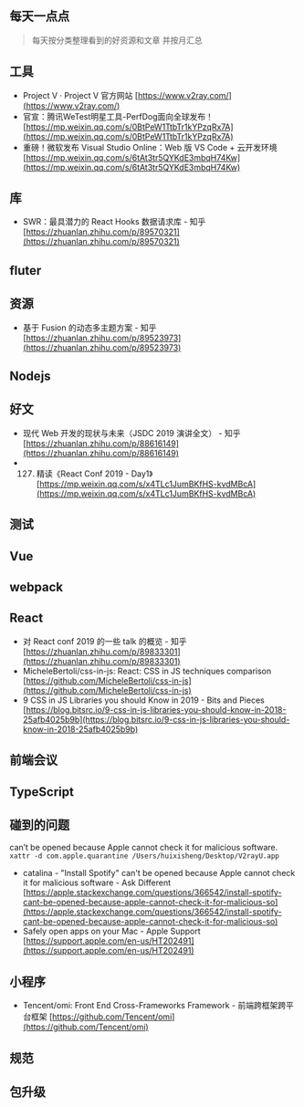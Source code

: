 每天一点点
---

> 每天按分类整理看到的好资源和文章
> 并按月汇总

## 工具
- Project V · Project V 官方网站 [https://www.v2ray.com/](https://www.v2ray.com/)
- 官宣：腾讯WeTest明星工具-PerfDog面向全球发布！ [https://mp.weixin.qq.com/s/0BtPeW1TtbTr1kYPzqRx7A](https://mp.weixin.qq.com/s/0BtPeW1TtbTr1kYPzqRx7A)
- 重磅！微软发布 Visual Studio Online：Web 版 VS Code + 云开发环境 [https://mp.weixin.qq.com/s/6tAt3tr5QYKdE3mbqH74Kw](https://mp.weixin.qq.com/s/6tAt3tr5QYKdE3mbqH74Kw)


## 库
- SWR：最具潜力的 React Hooks 数据请求库 - 知乎 [https://zhuanlan.zhihu.com/p/89570321](https://zhuanlan.zhihu.com/p/89570321)


## fluter


## 资源
- 基于 Fusion 的动态多主题方案 - 知乎 [https://zhuanlan.zhihu.com/p/89523973](https://zhuanlan.zhihu.com/p/89523973)


## Nodejs


## 好文
- 现代 Web 开发的现状与未来（JSDC 2019 演讲全文） - 知乎 [https://zhuanlan.zhihu.com/p/88616149](https://zhuanlan.zhihu.com/p/88616149)
- 127. 精读《React Conf 2019 - Day1》 [https://mp.weixin.qq.com/s/x4TLc1JumBKfHS-kvdMBcA](https://mp.weixin.qq.com/s/x4TLc1JumBKfHS-kvdMBcA)


## 测试


## Vue

## webpack


## React
- 对 React conf 2019 的一些 talk 的概览 - 知乎 [https://zhuanlan.zhihu.com/p/89833301](https://zhuanlan.zhihu.com/p/89833301)
- MicheleBertoli/css-in-js: React: CSS in JS techniques comparison [https://github.com/MicheleBertoli/css-in-js](https://github.com/MicheleBertoli/css-in-js)
- 9 CSS in JS Libraries you should Know in 2019 - Bits and Pieces [https://blog.bitsrc.io/9-css-in-js-libraries-you-should-know-in-2018-25afb4025b9b](https://blog.bitsrc.io/9-css-in-js-libraries-you-should-know-in-2018-25afb4025b9b)


## 前端会议


## TypeScript


## 碰到的问题
can’t be opened because Apple cannot check it for malicious software. 
`xattr -d com.apple.quarantine /Users/huixisheng/Desktop/V2rayU.app`

- catalina - "Install Spotify" can't be opened because Apple cannot check it for malicious software - Ask Different [https://apple.stackexchange.com/questions/366542/install-spotify-cant-be-opened-because-apple-cannot-check-it-for-malicious-so](https://apple.stackexchange.com/questions/366542/install-spotify-cant-be-opened-because-apple-cannot-check-it-for-malicious-so)
- Safely open apps on your Mac - Apple Support [https://support.apple.com/en-us/HT202491](https://support.apple.com/en-us/HT202491)

## 小程序
- Tencent/omi: Front End Cross-Frameworks Framework - 前端跨框架跨平台框架 [https://github.com/Tencent/omi](https://github.com/Tencent/omi)


## 规范


## 包升级
